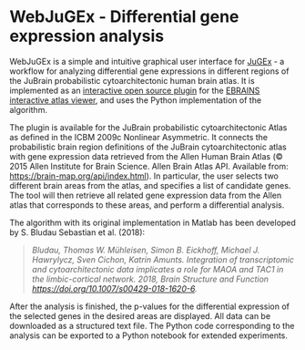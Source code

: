 # WebJuGEx - Differential gene expression analysis

WebJuGEx is a simple and intuitive graphical user interface for [JuGEx](https://pyjugex.readthedocs.io/) - a workflow for analyzing differential gene expressions in different regions of the JuBrain probabilistic cytoarchitectonic human brain atlas. It is implemented as an [interactive open source plugin](https://github.com/fzj-inm1-bda/webjugex-iav-plugin) for the [EBRAINS interactive atlas viewer](http://atlases.ebrains.eu/viewer/), and uses the Python implementation of the algorithm.

The  plugin is available for the JuBrain probabilistic cytoarchitectonic Atlas as defined in the  ICBM 2009c Nonlinear Asymmetric. It connects the probabilistic brain region definitions of the JuBrain cytoarchitectonic atlas with gene expression data retrieved from the Allen Human Brain Atlas (© 2015 Allen Institute for Brain Science. Allen Brain Atlas API. Available from: <https://brain-map.org/api/index.html>). In particular, the user selects two different brain areas from the atlas, and specifies a list of candidate genes. The tool will then retrieve all related gene expression data from the Allen atlas that corresponds to these areas, and perform a differential analysis.

The algorithm with its original implementation in Matlab has been developed by S. Bludau  Sebastian et al. (2018): 

> _Bludau, Thomas W. Mühleisen, Simon B. Eickhoff, Michael J. Hawrylycz, Sven Cichon, Katrin Amunts. Integration of transcriptomic and cytoarchitectonic data implicates a role for MAOA and TAC1 in the limbic-cortical network. 2018, Brain Structure and Function <https://doi.org/10.1007/s00429-018-1620-6>._

After the analysis is finished, the p-values for the differential expression of the selected genes in the desired areas are displayed. All data can be downloaded as a structured text file. The Python code corresponding to the analysis can be exported to a Python notebook for extended experiments. 
